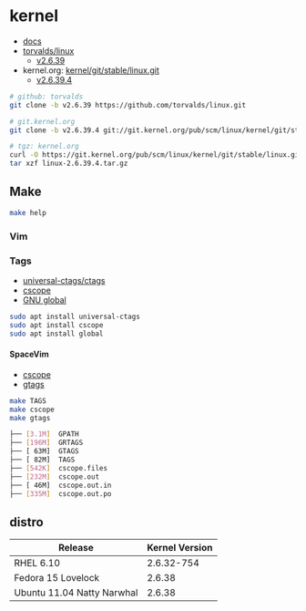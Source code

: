 # kernel

- [docs](https://docs.kernel.org/)
- [torvalds/linux](https://github.com/torvalds/linux)
  - [v2.6.39](https://github.com/torvalds/linux/tree/v2.6.39)
- kernel.org: [kernel/git/stable/linux.git](https://git.kernel.org/pub/scm/linux/kernel/git/stable/linux.git)
  - [v2.6.39.4](https://git.kernel.org/pub/scm/linux/kernel/git/stable/linux.git/tag/?h=v2.6.39.4)

```bash
# github: torvalds
git clone -b v2.6.39 https://github.com/torvalds/linux.git

# git.kernel.org
git clone -b v2.6.39.4 git://git.kernel.org/pub/scm/linux/kernel/git/stable/linux.git

# tgz: kernel.org
curl -O https://git.kernel.org/pub/scm/linux/kernel/git/stable/linux.git/snapshot/linux-2.6.39.4.tar.gz
tar xzf linux-2.6.39.4.tar.gz
```

## Make

```bash
make help
```

### Vim

### Tags

- [universal-ctags/ctags](https://github.com/universal-ctags/ctags)
- [cscope](https://cscope.sourceforge.net/)
- [GNU global](https://www.gnu.org/software/global/)

```bash
sudo apt install universal-ctags
sudo apt install cscope
sudo apt install global
```

#### SpaceVim

- [cscope](https://spacevim.org/layers/cscope/)
- [gtags](https://spacevim.org/layers/gtags/)

```bash
make TAGS
make cscope
make gtags
```

```bash
├── [3.1M]  GPATH
├── [196M]  GRTAGS
├── [ 63M]  GTAGS
├── [ 82M]  TAGS
├── [542K]  cscope.files
├── [232M]  cscope.out
├── [ 46M]  cscope.out.in
├── [335M]  cscope.out.po
```

## distro

| Release                    | Kernel Version |
| -------------------------- | -------------- |
| RHEL 6.10                  | 2.6.32-754     |
| Fedora 15 Lovelock         | 2.6.38         |
| Ubuntu 11.04 Natty Narwhal | 2.6.38         |
